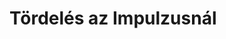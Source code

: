 # Tördelés az Impulzusnál

<!-- 
- csapatmunka, egységesítés, irányelvek, book
- réteghasználat: előtér, háttér, munkaterület
- template használat
- kerülendő dolgok, szégyenfal
- kép körbefutás 3mm
- kitekerem a nyakát aki háttérnek képet rak be xd
- drive és meghajtó hogyan
- lock
- színeket hogyan használd - swatch
- karakter és bekezdésstílusok refactor
    - kiinduló doksi?
    - interjú kérdés tesz maga elé üres sort (elém???)
    - aláírás cikk után?
    - aláírás alá képekhez
        - spotot nem szoktuk megjelölni, ők ott vannak az elején
- mappa szervezés, együttműködés a többiekkel (esetleg kérdezzem meg)
- grafikákat svg-ben pls
-->
